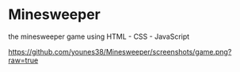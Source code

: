 # Minesweeper

the minesweeper game using HTML - CSS - JavaScript

https://github.com/younes38/Minesweeper/screenshots/game.png?raw=true
